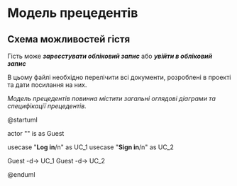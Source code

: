 # Модель прецедентів

## Схема можливостей гістя

Гість може ***зареєстувати обліковий запис*** або ***увійти в обліковий запис***




В цьому файлі необхідно перелічити всі документи, розроблені в проекті та дати посилання на них.

*Модель прецедентів повинна містити загальні оглядові діаграми та специфікації прецедентів.*


@startuml

  actor "" is as Guest

  usecase "<b>Log in</b>/n" as UC_1
  usecase "<b>Sign in</b>/n" as UC_2

  Guest -d-> UC_1
  Guest -d-> UC_2

@enduml
